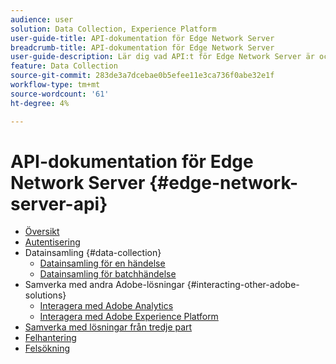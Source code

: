 ```yaml
---
audience: user
solution: Data Collection, Experience Platform
user-guide-title: API-dokumentation för Edge Network Server
breadcrumb-title: API-dokumentation för Edge Network Server
user-guide-description: Lär dig vad API:t för Edge Network Server är och hur du kan använda det.
feature: Data Collection
source-git-commit: 283de3a7dcebae0b5efee11e3ca736f0abe32e1f
workflow-type: tm+mt
source-wordcount: '61'
ht-degree: 4%

---
```



# API-dokumentation för Edge Network Server {#edge-network-server-api}


- [Översikt](overview.md)
- [Autentisering](authentication.md)
- Datainsamling {#data-collection}
   - [Datainsamling för en händelse](interactive-data-collection.md)
   - [Datainsamling för batchhändelse](non-interactive-data-collection.md)
- Samverka med andra Adobe-lösningar {#interacting-other-adobe-solutions}
   - [Interagera med Adobe Analytics](interacting-adobe-analytics.md)
   - [Interagera med Adobe Experience Platform](interacting-experience-platform.md)
- [Samverka med lösningar från tredje part](interacting-third-party-solutions.md)
- [Felhantering](error-handling.md)
- [Felsökning](troubleshooting.md)